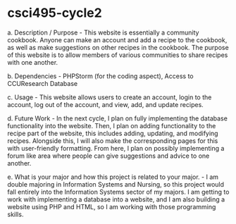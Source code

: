 # csci495-cycle2

a. Description / Purpose - This website is essentially a community cookbook. Anyone can make an account and add a recipe to the cookbook, as well as make suggestions on other recipes in the cookbook. The purpose of this website is to allow members of various communities to share recipes with one another.

b. Dependencies - PHPStorm (for the coding aspect), Access to CCUResearch Database

c. Usage - This website allows users to create an account, login to the account, log out of the account, and view, add, and update recipes.

d. Future Work - In the next cycle, I plan on fully implementing the database functionality into the website. Then, I plan on adding functionality to the recipe part of the website, this includes adding, updating, and modifying recipes. Alongside this, I will also make the corresponding pages for this with user-friendly formatting. From here, I plan on possibly implementing a forum like area where people can give suggestions and advice to one another.

e. What is your major and how this project is related to your major. - I am double majoring in Information Systems and Nursing, so this project would fall entirely into the Information Systems sector of my majors. I am getting to work with implementing a database into a website, and I am also building a website using PHP and HTML, so I am working with those programming skills.

